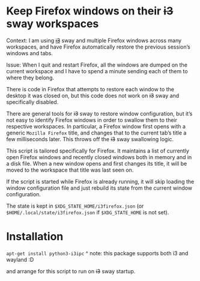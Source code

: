 # Keep Firefox windows on their ~~i3~~ sway workspaces

Context: I am using ~~[i3]~~ sway and multiple Firefox windows across many workspaces,
and have Firefox automatically restore the previous session’s windows and tabs.

[i3]: https://i3wm.org/

Issue: When I quit and restart Firefox, all the windows are dumped on the current workspace
and I have to spend a minute sending each of them to where they belong.

There is code in Firefox that attempts to restore each window to the desktop it was closed on,
but this code does not work on ~~i3~~ sway and specifically disabled.

There are general tools for ~~i3~~ sway to restore window configuration,
but it’s not easy to identify Firefox windows
in order to swallow them to their respective workspaces.
In particular, a Firefox window first opens with a generic `Mozilla Firefox` title,
and changes that to the current tab’s title a few milliseconds later.
This throws off the ~~i3~~ sway swallowing logic.

This script is tailored specifically for Firefox.
It maintains a list of currently open Firefox windows and recently closed windows
both in memory and in a disk file.
When a new window opens and first changes its title,
it will be moved to the workspace that title was last seen on.

If the script is started while Firefox is already running,
it will skip loading the window configuration file
and just rebuild its state from the current window configuration.

The state is kept in `$XDG_STATE_HOME/i3firefox.json`
(or `$HOME/.local/state/i3firefox.json` if `$XDG_STATE_HOME` is not set).


# Installation

`apt-get install python3-i3ipc`
^ note: this package supports both i3 and wayland :D

and arrange for this script to run on ~~i3~~ sway startup.
